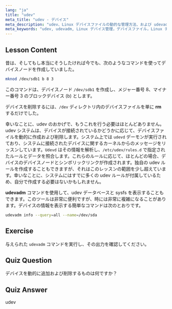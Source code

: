 ```yaml
---
lang: "ja"
title: "udev"
meta_title: "udev - デバイス"
meta_description: "udev、Linux デバイスファイルの動的な管理方法、および udevadm の使用法について学びます。初心者向けにデバイスノードの作成を理解します。"
meta_keywords: "udev, udevadm, Linux デバイス管理，デバイスファイル，Linux チュートリアル，初心者 Linux, udev ルール，Linux ガイド"
---
```


## Lesson Content

昔は、そしてもし本当にそうしたければ今でも、次のようなコマンドを使ってデバイスノードを作成していました。

```bash
mknod /dev/sdb1 b 8 3
```

このコマンドは、デバイスノード `/dev/sdb1` を作成し、メジャー番号 8、マイナー番号 3 のブロックデバイス (b) とします。

デバイスを削除するには、`/dev` ディレクトリ内のデバイスファイルを単に **rm** するだけでした。

幸いなことに、udev のおかげで、もうこれを行う必要はほとんどありません。udev システムは、デバイスが接続されているかどうかに応じて、デバイスファイルを動的に作成および削除します。システム上では `udevd` デーモンが実行されており、システムに接続されたデバイスに関するカーネルからのメッセージをリッスンしています。`Udevd` はその情報を解析し、`/etc/udev/rules.d` で指定されたルールとデータを照合します。これらのルールに応じて、ほとんどの場合、デバイスのデバイスノードとシンボリックリンクが作成されます。独自の udev ルールを作成することもできますが、それはこのレッスンの範囲を少し超えています。幸いなことに、システムにはすでに多くの udev ルールが付属しているため、自分で作成する必要はないかもしれません。

**udevadm** コマンドを使用して、udev データベースと sysfs を表示することもできます。このツールは非常に便利ですが、時には非常に複雑になることがあります。デバイスの情報を表示する簡単なコマンドは次のとおりです。

```bash
udevadm info --query=all --name=/dev/sda
```

## Exercise

与えられた `udevadm` コマンドを実行し、その出力を確認してください。

## Quiz Question

デバイスを動的に追加および削除するものは何ですか？

## Quiz Answer

udev
